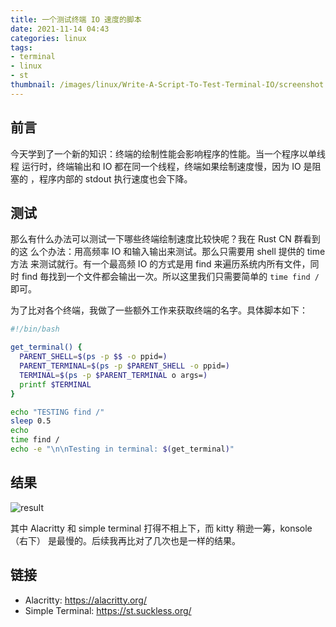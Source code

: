 ```yaml
---
title: 一个测试终端 IO 速度的脚本
date: 2021-11-14 04:43
categories: linux
tags:
- terminal
- linux
- st
thumbnail: /images/linux/Write-A-Script-To-Test-Terminal-IO/screenshot.png
---
```

## 前言

今天学到了一个新的知识：终端的绘制性能会影响程序的性能。当一个程序以单线程
运行时，终端输出和 IO 都在同一个线程，终端如果绘制速度慢，因为 IO 是阻塞的
，程序内部的 stdout 执行速度也会下降。

## 测试

那么有什么办法可以测试一下哪些终端绘制速度比较快呢？我在 Rust CN 群看到的这
么个办法：用高频率 IO 和输入输出来测试。那么只需要用 shell 提供的 time 方法
来测试就行。有一个最高频 IO 的方式是用 find 来遍历系统内所有文件，同时 find
毎找到一个文件都会输出一次。所以这里我们只需要简单的 `time find /` 即可。

为了比对各个终端，我做了一些额外工作来获取终端的名字。具体脚本如下：

```bash
#!/bin/bash

get_terminal() {
  PARENT_SHELL=$(ps -p $$ -o ppid=)
  PARENT_TERMINAL=$(ps -p $PARENT_SHELL -o ppid=)
  TERMINAL=$(ps -p $PARENT_TERMINAL o args=)
  printf $TERMINAL
}

echo "TESTING find /"
sleep 0.5
echo
time find /
echo -e "\n\nTesting in terminal: $(get_terminal)"
```

## 结果

![result](/images/linux/Write-A-Script-To-Test-Terminal-IO/result.png)

其中 Alacritty 和 simple terminal 打得不相上下，而 kitty 稍逊一筹，konsole
（右下） 是最慢的。后续我再比对了几次也是一样的结果。

## 链接

- Alacritty: https://alacritty.org/
- Simple Terminal: https://st.suckless.org/
